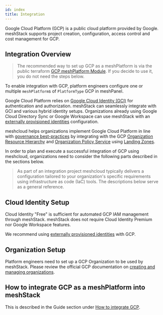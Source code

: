 ```yaml
---
id: index
title: Integration
---
```


Google Cloud Platform (GCP) is a public cloud platform provided by Google.
meshStack supports project creation, configuration, access control and cost management for GCP.

## Integration Overview

> The recommended way to set up GCP as a meshPlatform is via the public terraform [GCP meshPlatform Module](https://github.com/meshcloud/terraform-gcp-meshplatform). If you decide to use it, you do not need the steps below.

To enable integration with GCP, platform engineers configure one or multiple `meshPlatform`s of `PlatformType` GCP in meshPanel.

Google Cloud Platform relies on [Google Cloud Identity (GCI)](https://cloud.google.com/identity/) for authentication and authorization. meshStack can seamlessly integrate with GCI and various hybrid identity setups.
Organizations already using Google Cloud Directory Sync or Google Workspace can use meshStack with an [externally provisioned identities](concepts/identity-and-access-management.md) configuration.

meshcloud helps organizations implement Google Cloud Platform in line with [governance best-practices](https://cloud.google.com/docs/enterprise/best-practices-for-enterprise-organizations) by integrating with the GCP [Organization Resource Hierarchy](https://cloud.google.com/resource-manager/docs/cloud-platform-resource-hierarchy) and [Organization Policy Service](https://cloud.google.com/resource-manager/docs/organization-policy/overview) using [Landing Zones](integrations/gcp/landing-zones.md).

In order to plan and execute a successful integration of GCP using meshcloud, organizations need to consider the following parts described in the sections below.

> As part of an integration project meshcloud typically delivers a configuration tailored to your organization's specific requirements using infrastructure as code (IaC) tools. The descriptions below serve as a general reference.

## Cloud Identity Setup

Cloud Identity "Free" is sufficient for automated GCP IAM management through meshStack. meshStack does not require Cloud Identity Premium nor Google Workspace features.

We recommend using [externally provisioned identities](concepts/identity-and-access-management.md) with GCP.

## Organization Setup

Platform engineers need to set up a GCP Organization to be used by meshStack. Please review the official GCP documentation on [creating and managing organizations](https://cloud.google.com/resource-manager/docs/creating-managing-organization).


## How to integrate GCP as a meshPlatform into meshStack

This is described in the Guide section under [How to integrate GCP](/integrations/gcp/how-to-integrate).
